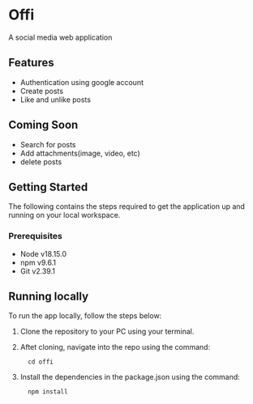 # Offi 
A social media web application

### 


## Features
- Authentication using google account
- Create posts
- Like and unlike posts


## Coming Soon
- Search for posts 
- Add attachments(image, video, etc)
- delete posts 


## Getting Started 
The following contains the steps required to get the application up and running on your local workspace.

### Prerequisites 
- Node v18.15.0
- npm v9.6.1
- Git v2.39.1

## Running locally 
To run the app locally, follow the steps below:

1. Clone the repository to your PC using your terminal. 

2. Aftet cloning, navigate into the repo using the command:
    ```
      cd offi 
    ```

3. Install the dependencies in the package.json using the command:
    ```
      npm install 
    ```
